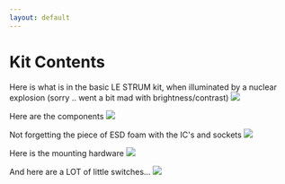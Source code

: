 ```yaml
---
layout: default
---
```


# Kit Contents

Here is what is in the basic LE STRUM kit, when illuminated by a nuclear explosion (sorry .. went a bit mad with brightness/contrast)
<img src="https://raw.github.com/hotchk155/Voici-Le-Strum/master/images/Dsc02290.jpg">

Here are the components
<img src="https://raw.github.com/hotchk155/Voici-Le-Strum/master/images/Dsc02284.jpg">

Not forgetting the piece of ESD foam with the IC's and sockets
<img src="https://raw.github.com/hotchk155/Voici-Le-Strum/master/images/Dsc02274.jpg">

Here is the mounting hardware
<img src="https://raw.github.com/hotchk155/Voici-Le-Strum/master/images/Dsc02278.jpg">

And here are a LOT of little switches...
<img src="https://raw.github.com/hotchk155/Voici-Le-Strum/master/images/Dsc02281.jpg">
